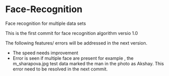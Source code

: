 # Face-Recognition
Face recognition for multiple data sets


This is the first commit for face recognition algorithm versio 1.0

The following features/ errors will be addressed in the next version.
- The speed needs improvement
- Error is seen if multiple face are present for example , the m_sharapova.jpg test data marked the man in the photo as Akshay. This error need to be resolved in the next commit.

